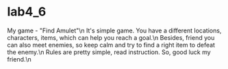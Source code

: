 
# lab4_6
My game - "Find Amulet"\n
It's simple game. You have a different locations, characters, items, which can help you reach a goal.\n
Besides, friend you can also meet enemies, so keep calm and try to find a right item to defeat the enemy.\n
Rules are pretty simple, read instruction.
So, good luck my friend.\n
